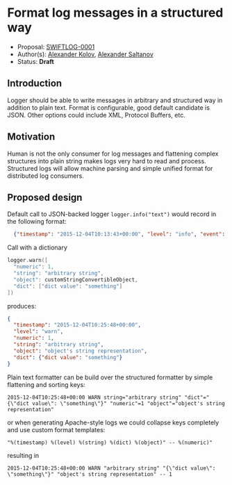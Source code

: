 # Format log messages in a structured way

* Proposal: [SWIFTLOG-0001](https://github.com/akolov/swift-logging/blob/master/proposals/0001-structured-log-format.md)
* Author(s): [Alexander Kolov](https://github.com/akolov), [Alexander Saltanov](https://github.com/sashka)
* Status: **Draft**

## Introduction

Logger should be able to write messages in arbitrary and structured way in addition to plain text.
Format is configurable, good default candidate is JSON. Other options could include XML, Protocol Buffers, etc.

## Motivation

Human is not the only consumer for log messages and flattening complex structures into plain string makes logs very hard to read and process.
Structured logs will allow machine parsing and simple unified format for distributed log consumers.

## Proposed design

Default call to JSON-backed logger `logger.info("text")` would record in the following format:

```json
  {"timestamp": "2015-12-04T10:13:43+00:00", "level": "info", "event": "text"}
```

Call with a dictionary
```swift
logger.warn([
  "numeric": 1,
  "string": "arbitrary string",
  "object": customStringConvertibleObject,
  "dict": ["dict value": "something"]
])
```

produces:

```json
{
  "timestamp": "2015-12-04T10:25:48+00:00",
  "level": "warn",
  "numeric": 1,
  "string": "arbitrary string",
  "object": "object's string representation",
  "dict": {"dict value": "something"}
}
```

Plain text formatter can be build over the structured formatter by simple flattening and sorting keys:

```
2015-12-04T10:25:48+00:00 WARN string="arbitrary string" "dict"="{\"dict value\": \"something\"}" "numeric"=1 "object"="object's string representation"
```

or when generating Apache-style logs we could collapse keys completely and use custom format templates:
```
"%(timestamp) %(level) %(string) %(dict) %(object)" -- %(numeric)"
```

resulting in

```
2015-12-04T10:25:48+00:00 WARN "arbitrary string" "{\"dict value\": \"something\"}" "object's string representation" -- 1
```
